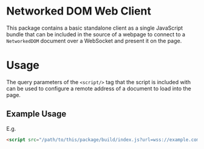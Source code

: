 # Networked DOM Web Client

This package contains a basic standalone client as a single JavaScript bundle that can be included in the source of a webpage to connect to a `NetworkedDOM` document over a WebSocket and present it on the page.

# Usage

The query parameters of the `<script/>` tag that the script is included with can be used to configure a remote address of a document to load into the page.

## Example Usage
E.g. 

```html
<script src="/path/to/this/package/build/index.js?url=wss://example.com/some-networked-dom-websocket"></script>
```
